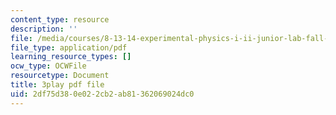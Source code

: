 ```yaml
---
content_type: resource
description: ''
file: /media/courses/8-13-14-experimental-physics-i-ii-junior-lab-fall-2016-spring-2017/2df75d380e022cb2ab81362069024dc0_lpclkNdPQP0.pdf
file_type: application/pdf
learning_resource_types: []
ocw_type: OCWFile
resourcetype: Document
title: 3play pdf file
uid: 2df75d38-0e02-2cb2-ab81-362069024dc0
---
```

